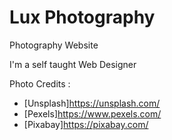 # Lux Photography
 Photography Website

I'm a self taught Web Designer

Photo Credits : 

- [Unsplash]https://unsplash.com/
- [Pexels]https://www.pexels.com/
- [Pixabay]https://pixabay.com/
